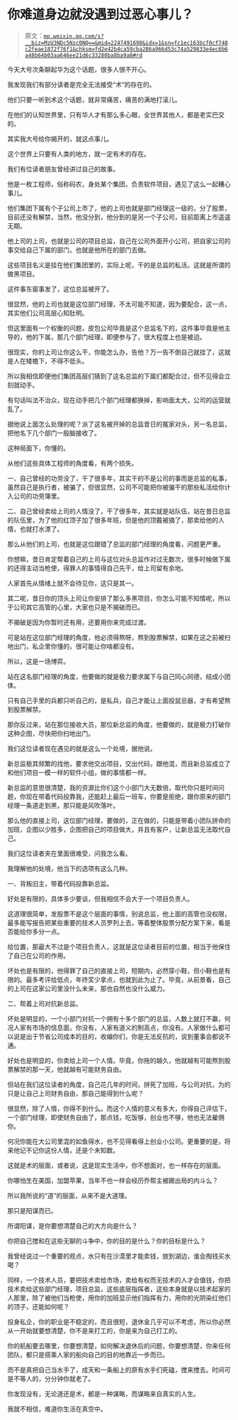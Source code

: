 # 你难道身边就没遇到过恶心事儿？

> 原文：[`mp.weixin.qq.com/s?__biz=MzU3NDc5Nzc0NQ==&mid=2247491690&idx=1&sn=fc1ec163bcf0cf748c2feae1872f76f1&chksm=fd2e42b4ca59cba286a966d53c74a529833e4ec6b6a48b64b03aa646ee21d6c33280ba8ba9a8#rd`](http://mp.weixin.qq.com/s?__biz=MzU3NDc5Nzc0NQ==&mid=2247491690&idx=1&sn=fc1ec163bcf0cf748c2feae1872f76f1&chksm=fd2e42b4ca59cba286a966d53c74a529833e4ec6b6a48b64b03aa646ee21d6c33280ba8ba9a8#rd)

今天大号次条聊起华为这个话题，很多人很不开心。 

我发现我们有部分读者是完全无法接受“术”的存在的。 

他们只要一听到术这个话题，就非常痛苦，痛苦的满地打滚儿。 

在他们的认知世界里，只有华人才有那么多心眼，全世界其他人，都是老实巴交的。

其实我大号给你揭开的，就这点事儿。

这个世界上只要有人类的地方，就一定有术的存在。 

我们有位读者朋友曾经讲过自己的故事。 

他是一枚工程师，俗称码农，身处某个集团，负责软件项目，遇见了这么一起糟心事儿。 

他们集团下属有个子公司上市了，他的上司也就是部门经理这一级的，分了股票，目前还没有解禁，当然，他没分到，他分到的是另一个子公司，目前距离上市遥遥无期。 

他上司的上司，也就是公司的项目总监，自己在公司外面开小公司，把自家公司的事交给自己下属的部门，也就是他所在的部门去做。 

这些项目名义是挂在他们集团里的，实际上呢，干的是总监的私活。这就是所谓的做黑项目。 

这件事东窗事发了，这位总监被开了。

很显然，他的上司也就是这位部门经理，不太可能不知道，因为要配合，这一点，其实他们公司高层心知肚明。 

但这里面有一个权衡的问题，皮包公司毕竟是这个总监名下的，这件事毕竟是他主导的，他的下属，那几个部门经理，即便参与了，很大程度上也是被迫。 

很现实，你的上司让你这么干，你能怎么办，告他？万一告不倒自己就挂了，这就是人在矮檐下，不得不低头。

所以我相信即便他们集团高层们猜到了这名总监的下属们都配合过，但不见得会立刻就动手。 

有句话叫法不治众，现在动手把几个部门经理都换掉，影响面太大，公司的运营就乱了。 

据他说上面怎么处理的呢？派了这名被开掉的总监昔日的冤家对头，另一名总监，把他名下几个部门一股脑接收了。 

这种局面下，你懂的。 

从他们这些具体工程师的角度看，有两个损失。

一、自己曾经的功劳没了，干了很多年，其实干的不是公司的事而是总监的私事，虽然自己是执行者，被骗了，但很显然，公司不可能把你被骗干的那些私活给你计入公司的功劳簿里。 

二、自己曾经卖给上司的人情没了，干了很多年，其实就是站队伍，站在昔日总监的队伍里，为了他的红顶子加了很多年班，但是他的顶戴被摘了，那卖给他的人情，也就打水漂了。

那么从他们的上司，也就是这位跟错了总监的部门经理的角度看，问题更严重。 

你想嘛，昔日肯定帮着自己的上司与这位对头总监作对过无数次，很多时候做下属的还得主动当枪使，得罪人的事情得自己先干，给上司留有余地。 

人家首先从情绪上就不会待见你，这只是其一。 

其二呢，昔日你的顶头上司让你安排了那么多黑项目，你怎么可能不知情呢，所以于公司其它高管的心里，大家也只是不揭破而已。

不揭破是因为你暂时还有用，还要用你来完成过渡。 

可是站在这位部门经理的角度，他必须得熬呀，熬到股票解禁，如果在这之前被扫地出门，私企里你懂的，很可能让你啥都没有。 

所以，这是一场博弈。

站在这名部门经理的角度，他要做的就是极力要求属下与自己同心同德，结成小团体。 

只有自己手里的兵都只听自己的，是私兵，自己才能让上面投鼠忌器，才有希望熬到股票解禁。 

那你反过来，站在那位接收大员，那位新总监的角度，他要做的，就是极力打破你这种企图，尽快把你扫地出门。

我们这位读者现在遇见的就是这么一个处境，据他说。 

新总监极其频繁的找他，要求他交出项目，交出代码，跟他混，而且新总监成立了和他们项目一模一样的软件小组，做的事情都一样。

新总监的意思很清楚，我的资源比你们这个小部门大无数倍，取代你只是时间问题，你现在带着代码投靠我，还能赶上最后一班车，你要是拒绝，跟你原来的部门经理一条道走到黑，那只能是风吹落叶。 

那么他的直接上司，这位部门经理，要做的，正在做的，只能是带着小团队拼命的加班，企图以少胜多，企图把自己的项目做大，并且有客户，让新总监无法取代自己。 

我们这位读者夹在里面很难受，问我怎么看。 

我理解他的处境，他当下的选项有这么几种。 

一、背叛旧主，带着代码投靠新总监。

好处是有限的，具体多少要谈，但我相信不会大于一个项目负责人。

这道理很简单，发股票不是这个层面的事情，别说总监，他上面的高管也没权限，最多能写报告把某些重要的技术人员罗列上去，等着整体股票分配方案下来，看是否能给你多分一点。 

给位置，那最大不过是个项目负责人，这就是这位读者目前的位置，相当于他保住了自己在公司的作用。 

坏处也是有限的，他得罪了自己的直接上司，短期内，必然穿小鞋，但小鞋也是有限的。最多考评给低点，年终奖少拿点，也就到此为止了。毕竟，从前景看，自己的上司在这家公司里没什么未来，那也自然也没什么威力。

二、帮着上司对抗新总监。

坏处是明显的，一个小部门对抗一个拥有十多个部门的总监，人数上就打不赢，何况人家有市场的信息面，你没有，人家有道义的制高点，你没有。人家做什么都可以说是出于节省公司成本的目的，收编你们，你是无法反抗的，说到董事会都说不通。

好处也是明显的，你卖给上司一个人情。毕竟，你拖的越久，他就越有可能熬到股票解禁的那一天，他就越有可能财务自由。 

但站在我们这位读者的角度，自己花几年的时间，拼死了加班，与公司对抗，为的只是让自己上司财务自由，那自己能得到什么呢？

很显然，除了人情，你得不到什么。而这个人情的意义有多大，你得自己评估下，一个部门经理，即使财务自由了，那点钱，吃饭够，创业也不够，他也无法雇佣你。

何况你能在大公司里混的如鱼得水，也不见得看得上创业小公司。更重要的是，将来他记不记你这份人情，还是个未知数。

这就是术的层面，或者说，这是现实生活中，你不想面对，也一样存在的层面。

你哪怕生在美国，加盟苹果，当年不也一样会经历乔帮主被踢出局的内斗么？ 

所以我所说的“道”的层面，从来不是大道理。

那只是阳谋而已。

所谓阳谋，是你要想清楚自己的大方向是什么？

你把自己搅和在这些无聊的斗争中，你的目的是什么？你的目标是什么？

我曾经说过一个重要的观点，水只有在沙漠里才能卖钱，放到湖边，谁会掏钱买水喝？ 

同样，一个技术人员，要把技术卖给市场，卖给有权而无技术的人才会值钱，你把技术卖给这些部门经理，项目总监，这些底层指挥者，这些本身就是以技术起家的人那里，除了被他们当枪使，用你的加班显示他们指挥有力，用你的光阴染红他们的顶子，还能如何呢？

投身私企，你的职业是不稳定的，而且很短，退休金几乎可以不考虑，所以你必然从一开始就要想清楚，你不是来打工的，你是来为自己打工的。

你的航船要去哪里，你要想清楚，如何解决退休后的问题，你要想清楚，你来任何团队，都只是搭乘人家的船向自己的目的地靠近一步而已。

而不是真把自己当水手了，成天和一条船上的原有水手们死磕，搅来搅去。时间可是不等人的，分分钟你就老了。

你发现没有，无论道还是术，都是一种谋略，而谋略来自真实的人生。

我就不相信，难道你生活在真空中。 

<mp-qa class="js_uneditable custom_select_card qa_iframe" data-pluginname="insertquestion" data-id="1480215200938180608" data-bizuin="MzU3NDc5Nzc0NQ==" data-title="你身边没有恶心事儿么？"></mp-qa>